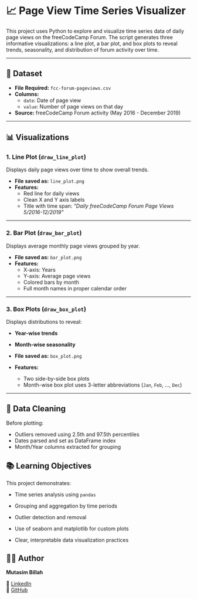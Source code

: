 # 📈 Page View Time Series Visualizer

This project uses Python to explore and visualize time series data of daily page views on the freeCodeCamp Forum. The script generates three informative visualizations: a line plot, a bar plot, and box plots to reveal trends, seasonality, and distribution of forum activity over time.

---

## 📄 Dataset

- **File Required:** `fcc-forum-pageviews.csv`
- **Columns:**
  - `date`: Date of page view
  - `value`: Number of page views on that day
- **Source:** freeCodeCamp Forum activity (May 2016 - December 2019)

---

## 📊 Visualizations

### 1. Line Plot (`draw_line_plot`)
Displays daily page views over time to show overall trends.

- **File saved as:** `line_plot.png`
- **Features:**
  - Red line for daily views
  - Clean X and Y axis labels
  - Title with time span: _"Daily freeCodeCamp Forum Page Views 5/2016-12/2019"_

---

### 2. Bar Plot (`draw_bar_plot`)
Displays average monthly page views grouped by year.

- **File saved as:** `bar_plot.png`
- **Features:**
  - X-axis: Years
  - Y-axis: Average page views
  - Colored bars by month
  - Full month names in proper calendar order

---

### 3. Box Plots (`draw_box_plot`)
Displays distributions to reveal:
- **Year-wise trends**
- **Month-wise seasonality**

- **File saved as:** `box_plot.png`
- **Features:**
  - Two side-by-side box plots
  - Month-wise box plot uses 3-letter abbreviations (`Jan`, `Feb`, ..., `Dec`)

---

## 🧹 Data Cleaning

Before plotting:
- Outliers removed using 2.5th and 97.5th percentiles
- Dates parsed and set as DataFrame index
- Month/Year columns extracted for grouping

## 📚 Learning Objectives

This project demonstrates:

- Time series analysis using `pandas`

- Grouping and aggregation by time periods

- Outlier detection and removal

- Use of seaborn and matplotlib for custom plots

- Clear, interpretable data visualization practices


## 👨‍💻 Author

**Mutasim Billah**  

🔗 [LinkedIn](https://www.linkedin.com/in/mmbillah804/)  
🔗 [GitHub](https://github.com/mmbillah804)
